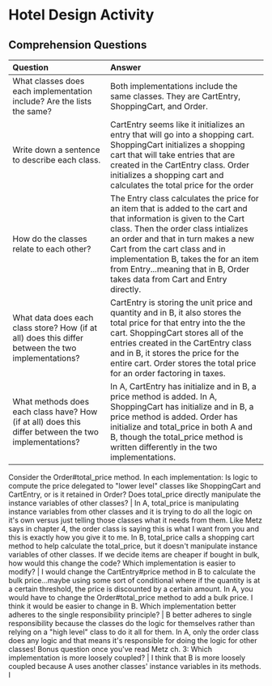 # Hotel Design Activity


## Comprehension Questions
Question | Answer
:------------- | :-------------
What classes does each implementation include? Are the lists the same? | Both implementations include the same classes. They are CartEntry, ShoppingCart, and Order.
Write down a sentence to describe each class.| CartEntry seems like it initializes an entry that will go into a shopping cart. ShoppingCart initializes a shopping cart that will take entries that are created in the CartEntry class. Order initializes a shopping cart and calculates the total price for the order
How do the classes relate to each other? | The Entry class calculates the price for an item that is added to the cart and that information is given to the Cart class. Then the order class intializes an order and that in turn makes a new Cart from the cart class and in implementation B, takes the for an item from Entry...meaning that in B, Order takes data from Cart and Entry directly.
What data does each class store? How (if at all) does this differ between the two implementations? |  CartEntry is storing the unit price and quantity and in B, it also stores the total price for that entry into the the cart. ShoppingCart stores all of the entries created in the CartEntry class and in B, it stores the price for the entire cart. Order stores the total price for an order factoring in taxes.
What methods does each class have? How (if at all) does this differ between the two implementations? | In A, CartEntry has initialize and in B, a price method is added. In A, ShoppingCart has initialize and in B, a price method is added. Order has initialize and total_price in both A and B, though the total_price method is written differently in the two implementations.
Consider the Order#total_price method. In each implementation:
Is logic to compute the price delegated to "lower level" classes like ShoppingCart and CartEntry, or is it retained in Order?
Does total_price directly manipulate the instance variables of other classes? | In A, total_price is manipulating instance variables from other classes and it is trying to do all the logic on it's own versus just telling those classes what it needs from them. Like Metz says in chapter 4, the order class is saying this is what I want from you and this is exactly how you give it to me. In B, total_price calls a shopping cart method to help calculate the total_price, but it doesn't manipulate instance variables of other classes.
If we decide items are cheaper if bought in bulk, how would this change the code? Which implementation is easier to modify? | I would change the CartEntry#price method in B to calculate the bulk price...maybe using some sort of conditional where if the quantity is at a certain threshold, the price is discounted by a certain amount. In A, you would have to change the Order#total_price method to add a bulk price. I think it would be easier to change in B.
Which implementation better adheres to the single responsibility principle? | B better adheres to single responsibility because the classes do the logic for themselves rather than relying on a "high level" class to do it all for them. In A, only the order class does any logic and that means it's responsible for doing the logic for other classes!
Bonus question once you've read Metz ch. 3: Which implementation is more loosely coupled? | I think that B is more loosely coupled because A uses another classes' instance variables in its methods. I
